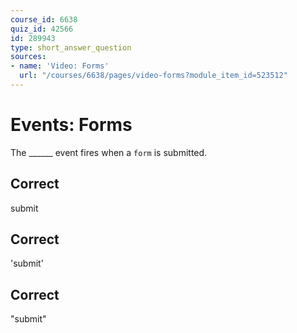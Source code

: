```yaml
---
course_id: 6638
quiz_id: 42566
id: 289943
type: short_answer_question
sources:
- name: 'Video: Forms'
  url: "/courses/6638/pages/video-forms?module_item_id=523512"
---
```


# Events: Forms

The \_\_\_\_\_\_ event fires when a `form` is submitted.

## Correct

submit

## Correct

'submit'

## Correct

"submit"
